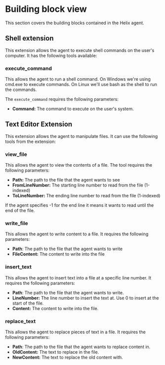 # Building block view

This section covers the building blocks contained in the Helix agent.

## Shell extension

This extension allows the agent to execute shell commands on the user's computer.
It has the following tools available:

### execute_command

This allows the agent to run a shell command. On Windows we're using cmd.exe
to execute commands. On Linux we'll use bash as the shell to run the commands.

The `execute_command` requires the following parameters:

- **Command:** The command to execute on the user's system.

## Text Editor Extension

This extension allows the agent to manipulate files. It can use the following
tools from the extension:

### view_file

This allows the agent to view the contents of a file.
The tool requires the following parameters:

- **Path:** The path to the file that the agent wants to see
- **FromLineNumber:** The starting line number to read from the file (1-indexed)
- **ToLineNumber:** The ending line number to read from the file (1-indexed)

If the agent specifies -1 for the end line it means it wants to read until the
end of the file.

### write_file

This allows the agent to write content to a file. It requires the following
parameters:

- **Path**: The path to the file that the agent wants to write
- **FileContent:** The content to write into the file

### insert_text

This allows the agent to insert text into a file at a specific line number.
It requires the following parameters:

- **Path**: The path to the file that the agent wants to write.
- **LineNumber:** The line number to insert the text at. Use 0 to insert at the start of the file.
- **Content:** The content to write into the file.

### replace_text

This allows the agent to replace pieces of text in a file. It requires the following
parameters:

- **Path**: The path to the file that the agent wants to replace content in.
- **OldContent:** The text to replace in the file.
- **NewContent:** The text to replace the old content with.

